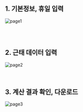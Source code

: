 

## 1. 기본정보, 휴일 입력  
![page1](/home/sukhyun/wage/image/pagedata_1.png)
<div id="bg">
  <img src="/home/sukhyun/wage/image/pagedata_1.png" alt="">
</div>  
<br>  
<br>  

## 2. 근태 데이터 입력  
![page2](/home/sukhyun/wage/image/pagedata_2.png)
<br>  
<br>  

## 3. 계산 결과 확인, 다운로드  
![page3](/home/sukhyun/wage/image/pagedata_3.png)
